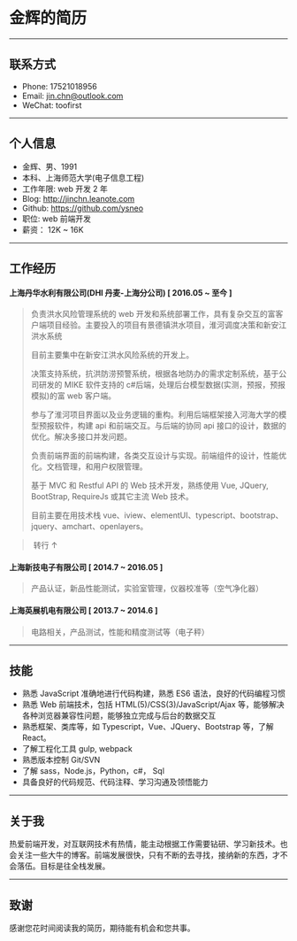 # 金辉的简历

---

## 联系方式

* Phone: 17521018956
* Email: jin.chn@outlook.com
* WeChat: toofirst

---

## 个人信息

* 金辉、男、1991
* 本科、上海师范大学(电子信息工程)
* 工作年限: web 开发 2 年
* Blog: http://jinchn.leanote.com
* Github: https://github.com/ysneo
* 职位: web 前端开发
* 薪资： 12K ~ 16K

---

## 工作经历

#### 上海丹华水利有限公司(DHI 丹麦-上海分公司) [ 2016.05 ~ 至今 ]

> 负责洪水风险管理系统的 web 开发和系统部署工作，具有复杂交互的富客户端项目经验。主要投入的项目有景德镇洪水项目，淮河调度决策和新安江洪水系统
>
> 目前主要集中在新安江洪水风险系统的开发上。
>
> 决策支持系统，抗洪防涝预警系统，根据各地防办的需求定制系统，基于公司研发的 MIKE 软件支持的 c#后端，处理后台模型数据(实测，预报，预报模拟)的富 web 客户端。
>
> 参与了淮河项目界面以及业务逻辑的重构。利用后端框架接入河海大学的模型预报软件，构建 api 和前端交互。与后端的协同 api 接口的设计，数据的优化。解决多接口并发问题。
>
> 负责前端界面的前端构建，各类交互设计与实现。前端组件的设计，性能优化。文档管理，和用户权限管理。
>
> 基于 MVC 和 Restful API 的 Web 技术开发，熟练使用 Vue, JQuery, BootStrap, RequireJs 或其它主流 Web 技术。
>
> 目前主要在用技术栈 vue、iview、elementUI、typescript、bootstrap、jquery、amchart、openlayers。

> ​ 转行 ↑

#### 上海新技电子有限公司 [ 2014.7 ~ 2016.05 ]

> 产品认证，新品性能测试，实验室管理，仪器校准等（空气净化器）

#### 上海英展机电有限公司 [ 2013.7 ~ 2014.6 ]

> 电路相关，产品测试，性能和精度测试等（电子秤）

---

## 技能

* 熟悉 JavaScript 准确地进行代码构建，熟悉 ES6 语法，良好的代码编程习惯
* 熟悉 Web 前端技术，包括 HTML(5)/CSS(3)/JavaScript/Ajax 等，能够解决各种浏览器兼容性问题，能够独立完成与后台的数据交互
* 熟悉框架、类库等，如 Typescript，Vue、JQuery、Bootstrap 等，了解 React。
* 了解工程化工具 gulp, webpack
* 熟悉版本控制 Git/SVN
* 了解 sass，Node.js，Python，c#， Sql
* 具备良好的代码规范、代码注释、学习沟通及领悟能力

---

## 关于我

热爱前端开发，对互联网技术有热情，能主动根据工作需要钻研、学习新技术。也会关注一些大牛的博客。前端发展很快，只有不断的去寻找，接纳新的东西，才不会落伍。目标是往全栈发展。

---

## 致谢

感谢您花时间阅读我的简历，期待能有机会和您共事。
